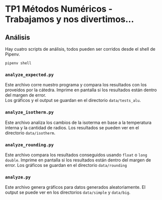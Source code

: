 # TP1 Métodos Numéricos - Trabajamos y nos divertimos...

## Análisis

Hay cuatro scripts de análisis, todos pueden ser corridos desde el shell de Pipenv.
~~~
pipenv shell
~~~

### `analyze_expected.py`

Este archivo corre nuestro programa y compara los resultados con los proveídos por la cátedra. Imprime en pantalla si los resultados están dentro del margen de error.  
Los gráficos y el output se guardan en el directorio `data/tests_alu`.

### `analyze_isotherm.py`

Este archivo analiza los cambios de la isoterma en base a la temperatura interna y la cantidad de radios. Los resultados se pueden ver en el directorio `data/isotherm`.

### `analyze_rounding.py`

Este archivo compara los resultados conseguidos usando `float` o `long double`. Imprime en pantalla si los resultados están dentro del margen de error.
Los gráficos se guardan en el directorio `data/rounding`

### `analyze.py`

Este archivo genera gráficos para datos generados aleatoriamente. El output se puede ver en los directorios `data/simple` y `data/big`.
